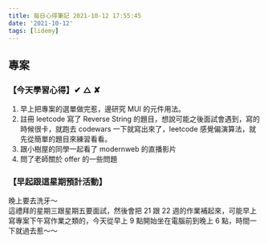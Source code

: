 ```yaml
---
title: 每日心得筆記 2021-10-12 17:55:45
date: '2021-10-12'
tags: [lidemy]
---
```


## 專案

### 【今天學習心得】✔︎ △ ✘

1. 早上把專案的選單做完惹，邊研究 MUI 的元件用法。
2. 註冊 leetcode 寫了 Reverse String 的題目，想說可能之後面試會遇到，寫的時候很卡，就跑去 codewars 一下就寫出來了，leetcode 感覺偏演算法，就先從簡單的題目來練習看看。
3. 跟小樹屋的同學一起看了 modernweb 的直播影片
4. 問了老師關於 offer 的一些問題

### 【早起跟這星期預計活動】

晚上要去洗牙～  
這禮拜的星期三跟星期五要面試，然後會把 21 跟 22 週的作業補起來，可能早上寫專案下午寫作業之類的，今天從早上 9 點開始坐在電腦前到晚上 6 點，時間一下就過去惹～～
